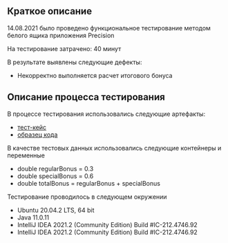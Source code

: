 ## Краткое описание

14.08.2021 было проведено функциональное тестирование методом белого ящика приложения Precision

На тестирование затрачено: 40 минут

В результате выявлены следующие дефекты:
* Некорректно выполняется расчет итогового бонуса

## Описание процесса тестирования
В процессе тестирования использовались следующие артефакты:
* [тест-кейс](https://docs.google.com/spreadsheets/d/1e9eY1GGlccvK1I99BbMqwzSu1cbZojpifHM_Y24DYnQ/edit?usp=sharing)
* [образец кода](https://github.com/evgenijstr/java1.2.2Precision/blob/master/src/code.txt)


В качестве тестовых данных использовались следующие контейнеры и переменные
* double regularBonus = 0.3
* double specialBonus = 0.6
* double totalBonus = regularBonus + specialBonus


Тестирование проводилось в следующем окружении
* Ubuntu 20.04.2 LTS, 64 bit
* Java 11.0.11
* IntelliJ IDEA 2021.2 (Community Edition) Build #IC-212.4746.92
* IntelliJ IDEA 2021.2 (Community Edition) Build #IC-212.4746.92
